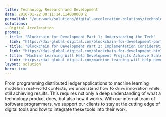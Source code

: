 ```yaml
---
title: Technology Research and Development
date: 2016-01-22 00:11:14.114000000 Z
permalink: "/our-work/solutions/digital-acceleration-solutions/technology-research-and-development"
solutions:
- Digital Acceleration
promos:
- title: "Blockchain for Development Part 1: Understanding the Tech"
  link: "https://dai-global-digital.com/blockchain-for-development-part-1-understanding-the-tech.html"
- title: "Blockchain for Development Part 2: Implementation Considerations"
  link: "https://dai-global-digital.com/blockchain-for-development.html"
- title: "Machine Learning Will Help Development Projects Achieve Scale"
  link: "https://dai-global-digital.com/machine-learning-will-help-development-projects-achieve-scale.html"
layout: solution
hero: true
---
```


From programming distributed ledger applications to machine learning models in real-world contexts, we understand how to drive innovation while still achieving results. This requires not only a deep understanding of what a technology product does, but also how it works. With our internal team of software programmers, we support our clients to stay at the cutting edge of digital tools and how to integrate these tools into their work.